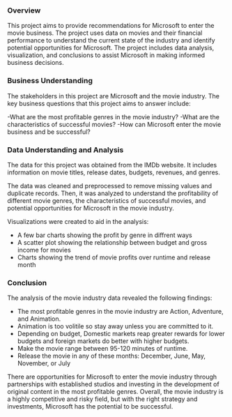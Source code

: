### Overview
This project aims to provide recommendations for Microsoft to enter the movie business. The project uses data on movies and their financial performance to understand the current state of the industry and identify potential opportunities for Microsoft. The project includes data analysis, visualization, and conclusions to assist Microsoft in making informed business decisions.

### Business Understanding
The stakeholders in this project are Microsoft and the movie industry. The key business questions that this project aims to answer include:

-What are the most profitable genres in the movie industry?
-What are the characteristics of successful movies?
-How can Microsoft enter the movie business and be successful?

### Data Understanding and Analysis
The data for this project was obtained from the IMDb website. It includes information on movie titles, release dates, budgets, revenues, and genres.

The data was cleaned and preprocessed to remove missing values and duplicate records. Then, it was analyzed to understand the profitability of different movie genres, the characteristics of successful movies, and potential opportunities for Microsoft in the movie industry.

Visualizations were created to aid in the analysis:

- A few bar charts showing the profit by genre in diffrent ways
- A scatter plot showing the relationship between budget and gross income for movies
- Charts showing the trend of movie profits over runtime and release month

### Conclusion
The analysis of the movie industry data revealed the following findings:

- The most profitable genres in the movie industry are Action, Adventure, and Animation.
- Animation is too volitile so stay away unless you are committed to it.
- Depending on budget, Domestic markets reap greater rewards for lower budgets and foreign markets do better with higher budgets.
- Make the movie range between 95-120 minutes of runtime.
- Release the movie in any of these months: December, June, May, November, or July

There are opportunities for Microsoft to enter the movie industry through partnerships with established studios and investing in the development of original content in the most profitable genres.
Overall, the movie industry is a highly competitive and risky field, but with the right strategy and investments, Microsoft has the potential to be successful.
